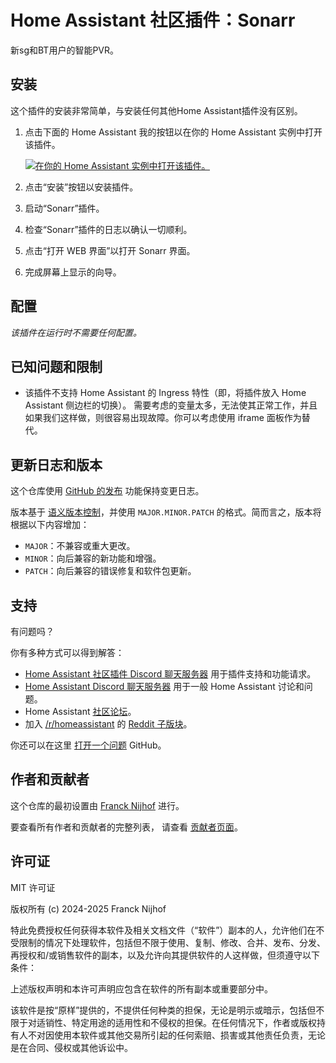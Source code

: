 # Home Assistant 社区插件：Sonarr

新sg和BT用户的智能PVR。

## 安装

这个插件的安装非常简单，与安装任何其他Home Assistant插件没有区别。

1. 点击下面的 Home Assistant 我的按钮以在你的 Home Assistant 实例中打开该插件。

   [![在你的 Home Assistant 实例中打开该插件。][addon-badge]][addon]

1. 点击“安装”按钮以安装插件。
1. 启动“Sonarr”插件。
1. 检查“Sonarr”插件的日志以确认一切顺利。
1. 点击“打开 WEB 界面”以打开 Sonarr 界面。
1. 完成屏幕上显示的向导。

## 配置

_该插件在运行时不需要任何配置。_

## 已知问题和限制

- 该插件不支持 Home Assistant 的 Ingress 特性（即，将插件放入 Home Assistant 侧边栏的切换）。
  需要考虑的变量太多，无法使其正常工作，并且如果我们这样做，则很容易出现故障。你可以考虑使用 iframe 面板作为替代。

## 更新日志和版本

这个仓库使用 [GitHub 的发布][releases] 功能保持变更日志。

版本基于 [语义版本控制][semver]，并使用 `MAJOR.MINOR.PATCH` 的格式。简而言之，版本将根据以下内容增加：

- `MAJOR`：不兼容或重大更改。
- `MINOR`：向后兼容的新功能和增强。
- `PATCH`：向后兼容的错误修复和软件包更新。

## 支持

有问题吗？

你有多种方式可以得到解答：

- [Home Assistant 社区插件 Discord 聊天服务器][discord] 用于插件支持和功能请求。
- [Home Assistant Discord 聊天服务器][discord-ha] 用于一般 Home Assistant 讨论和问题。
- Home Assistant [社区论坛][forum]。
- 加入 [/r/homeassistant][reddit] 的 [Reddit 子版块][reddit]。

你还可以在这里 [打开一个问题][issue] GitHub。

## 作者和贡献者

这个仓库的最初设置由 [Franck Nijhof][frenck] 进行。

要查看所有作者和贡献者的完整列表，
请查看 [贡献者页面][contributors]。

## 许可证

MIT 许可证

版权所有 (c) 2024-2025 Franck Nijhof

特此免费授权任何获得本软件及相关文档文件（“软件”）副本的人，允许他们在不受限制的情况下处理软件，包括但不限于使用、复制、修改、合并、发布、分发、再授权和/或销售软件的副本，以及允许向其提供软件的人这样做，但须遵守以下条件：

上述版权声明和本许可声明应包含在软件的所有副本或重要部分中。

该软件是按“原样”提供的，不提供任何种类的担保，无论是明示或暗示，包括但不限于对适销性、特定用途的适用性和不侵权的担保。在任何情况下，作者或版权持有人不对因使用本软件或其他交易所引起的任何索赔、损害或其他责任负责，无论是在合同、侵权或其他诉讼中。

[addon-badge]: https://my.home-assistant.io/badges/supervisor_addon.svg
[addon]: https://my.home-assistant.io/redirect/supervisor_addon/?addon=a0d7b954_sonarr&repository_url=https%3A%2F%2Fgithub.com%2Fhassio-addons%2Frepository
[contributors]: https://github.com/hassio-addons/addon-sonarr/graphs/contributors
[discord-ha]: https://discord.gg/c5DvZ4e
[discord]: https://discord.me/hassioaddons
[forum]: https://community.home-assistant.io/t/?u=frenck
[frenck]: https://github.com/frenck
[issue]: https://github.com/hassio-addons/addon-sonarr/issues
[reddit]: https://reddit.com/r/homeassistant
[releases]: https://github.com/hassio-addons/addon-sonarr/releases
[semver]: http://semver.org/spec/v2.0.0.html